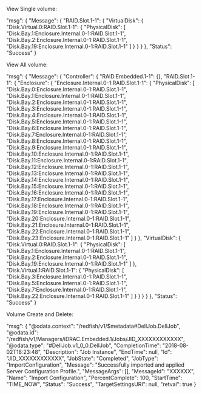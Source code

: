 ﻿View Single volume:

"msg": {
        "Message": {
            "RAID.Slot.1-1": {
                "VirtualDisk": {
                    "Disk.Virtual.0:RAID.Slot.1-1": {
                        "PhysicalDisk": [
                            "Disk.Bay.1:Enclosure.Internal.0-1:RAID.Slot.1-1",
                            "Disk.Bay.2:Enclosure.Internal.0-1:RAID.Slot.1-1",
                            "Disk.Bay.19:Enclosure.Internal.0-1:RAID.Slot.1-1"
                        ]
                    }
                }
            }
        },
        "Status": "Success"
    }
	

View All volume:

"msg": {
        "Message": {
            "Controller": {
                "RAID.Embedded.1-1": {},
                "RAID.Slot.1-1": {
                    "Enclosure": {
                        "Enclosure.Internal.0-1:RAID.Slot.1-1": {
                            "PhysicalDisk": [
                                "Disk.Bay.0:Enclosure.Internal.0-1:RAID.Slot.1-1",
                                "Disk.Bay.1:Enclosure.Internal.0-1:RAID.Slot.1-1",
                                "Disk.Bay.2:Enclosure.Internal.0-1:RAID.Slot.1-1",
                                "Disk.Bay.3:Enclosure.Internal.0-1:RAID.Slot.1-1",
                                "Disk.Bay.4:Enclosure.Internal.0-1:RAID.Slot.1-1",
                                "Disk.Bay.5:Enclosure.Internal.0-1:RAID.Slot.1-1",
                                "Disk.Bay.6:Enclosure.Internal.0-1:RAID.Slot.1-1",
                                "Disk.Bay.7:Enclosure.Internal.0-1:RAID.Slot.1-1",
                                "Disk.Bay.8:Enclosure.Internal.0-1:RAID.Slot.1-1",
                                "Disk.Bay.9:Enclosure.Internal.0-1:RAID.Slot.1-1",
                                "Disk.Bay.10:Enclosure.Internal.0-1:RAID.Slot.1-1",
                                "Disk.Bay.11:Enclosure.Internal.0-1:RAID.Slot.1-1",
                                "Disk.Bay.12:Enclosure.Internal.0-1:RAID.Slot.1-1",
                                "Disk.Bay.13:Enclosure.Internal.0-1:RAID.Slot.1-1",
                                "Disk.Bay.14:Enclosure.Internal.0-1:RAID.Slot.1-1",
                                "Disk.Bay.15:Enclosure.Internal.0-1:RAID.Slot.1-1",
                                "Disk.Bay.16:Enclosure.Internal.0-1:RAID.Slot.1-1",
                                "Disk.Bay.17:Enclosure.Internal.0-1:RAID.Slot.1-1",
                                "Disk.Bay.18:Enclosure.Internal.0-1:RAID.Slot.1-1",
                                "Disk.Bay.19:Enclosure.Internal.0-1:RAID.Slot.1-1",
                                "Disk.Bay.20:Enclosure.Internal.0-1:RAID.Slot.1-1",
                                "Disk.Bay.21:Enclosure.Internal.0-1:RAID.Slot.1-1",
                                "Disk.Bay.22:Enclosure.Internal.0-1:RAID.Slot.1-1",
                                "Disk.Bay.23:Enclosure.Internal.0-1:RAID.Slot.1-1"
                            ]
                        }
                    },
                    "VirtualDisk": {
                        "Disk.Virtual.0:RAID.Slot.1-1": {
                            "PhysicalDisk": [
                                "Disk.Bay.1:Enclosure.Internal.0-1:RAID.Slot.1-1",
                                "Disk.Bay.2:Enclosure.Internal.0-1:RAID.Slot.1-1",
                                "Disk.Bay.19:Enclosure.Internal.0-1:RAID.Slot.1-1"
                            ]
                        },
                        "Disk.Virtual.1:RAID.Slot.1-1": {
                            "PhysicalDisk": [
                                "Disk.Bay.3:Enclosure.Internal.0-1:RAID.Slot.1-1",
                                "Disk.Bay.5:Enclosure.Internal.0-1:RAID.Slot.1-1",
                                "Disk.Bay.7:Enclosure.Internal.0-1:RAID.Slot.1-1",
                                "Disk.Bay.22:Enclosure.Internal.0-1:RAID.Slot.1-1"
                            ]
                        }
                    }
                }
            }
        },
        "Status": "Success"
    }

Volume Create and Delete:

"msg": {
        "@odata.context": "/redfish/v1/$metadata#DellJob.DellJob",
        "@odata.id": "/redfish/v1/Managers/iDRAC.Embedded.1/Jobs/JID_XXXXXXXXXXXX",
        "@odata.type": "#DellJob.v1_0_0.DellJob",
        "CompletionTime": "2018-08-02T18:23:48",
        "Description": "Job Instance",
        "EndTime": null,
        "Id": "JID_XXXXXXXXXXXX",
        "JobState": "Completed",
        "JobType": "ImportConfiguration",
        "Message": "Successfully imported and applied Server Configuration Profile.",
        "MessageArgs": [],
        "MessageId": "XXXXXX",
        "Name": "Import Configuration",
        "PercentComplete": 100,
        "StartTime": "TIME_NOW",
        "Status": "Success",
        "TargetSettingsURI": null,
        "retval": true
    }
